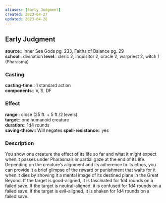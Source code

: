 ```yaml
---
aliases: [Early Judgment]
created: 2023-04-27
updated: 2023-04-28
---
```


## Early Judgment

**source**:: Inner Sea Gods pg. 233, Faiths of Balance pg. 29  
**school**:: divination
**level**:: cleric 2, inquisitor 2, oracle 2, warpriest 2, witch 1 (Pharasma)

### Casting

**casting-time**:: 1 standard action  
**components**:: V, S, DF

### Effect

**range**:: close (25 ft. + 5 ft./2 levels)  
**target**:: one humanoid creature  
**duration**:: 1d4 rounds  
**saving-throw**:: Will negates
**spell-resistance**:: yes

### Description

You show one creature the effect of its life so far and what it might expect when it passes under Pharasma’s impartial gaze at the end of its life. Depending on the creature’s alignment and its adherence to its ethos, you can provide it a brief glimpse of the reward or punishment that waits for it when it dies by showing it a mental image of its destined plane in the Great Beyond. If the target is good-aligned, it is fascinated for 1d4 rounds on a failed save. If the target is neutral-aligned, it is confused for 1d4 rounds on a failed save. If the target is evil-aligned, it is shaken for 1d4 rounds on a failed save.
